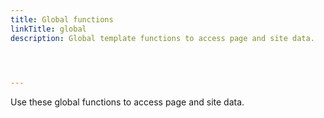 ```yaml
---
title: Global functions
linkTitle: global
description: Global template functions to access page and site data.


  

---
```


Use these global functions to access page and site data.
